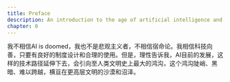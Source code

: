 ```yaml
---
title: Preface
description: An introduction to the age of artificial intelligence and its transformative impact on society
chapter: 0
---
```


我不相信AI is doomed，我也不是悲观主义者，不相信宿命论。我相信科技向善，只要有良好的制度设计和合理的使用。但是，理性告诉我，AI目前的发展，这样的技术路径延伸下去，会引向至人类文明史上最大的鸿沟，这个鸿沟陡峭、黑暗、难以跨越，横亘在更高层文明的沙漠和沼泽。
